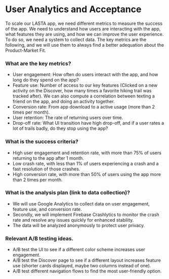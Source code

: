# User Analytics and Acceptance

To scale our LASTA app, we need different metrics to measure the success of the app. We need to understand how users are interacting with the app, what features they are using, and how we can improve the user experience. To do so, we need a system to collect data. The key metrics are the following, and we will use them to always find a better adequation about the Product-Market Fit.

### What are the key metrics?
- User engagement: How often do users interact with the app, and how long do they spend on the app? 
- Feature use: Number of access to our key features (Clicked on a new activity on the Discover, how many times a favorite hiking trail was tracked after). We can also compute a correlation between texting a friend on the app, and doing an activity together.
- Conversion rate: From app download to a active usage (more than 2 times per month).
- User retention: The rate of returning users over time. 
- Drop-off rate: What UI transition have high drop-off, and if a user rates a lot of trails badly, do they stop using the app?


### What is the success criteria?
- High user engagement and retention rate, with more than 75% of users returning to the app after 1 month. 
- Low crash rate, with less than 1% of users experiencing a crash and a fast resolution of those crashes.
- High conversion rate, with more than 50% of users using the app more than 2 times per month.

### What is the analysis plan (link to data collection)?
- We will use Google Analytics to collect data on user engagement, feature use, and conversion rate.
- Secondly, we will implement Firebase Crashlytics to monitor the crash rate and resolve any issues quickly for enhanced stability.
- The data will be analyzed anonymously to protect user privacy.

### Relevant A/B testing ideas.
- A/B test the UI to see if a different color scheme increases user engagement.
- A/B test the Discover page to see if a different layout increases feature use (shorter cards displayed, maybe two columns instead of one).
- A/B test different navigation flows to find the most user-friendly option.